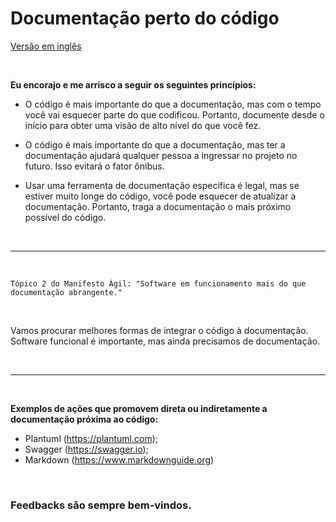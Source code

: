 # Documentação perto do código

[Versão em inglês](README.md)

<br>

<strong> Eu encorajo e me arrisco a seguir os seguintes princípios: </strong>

- O código é mais importante do que a documentação, mas com o tempo você vai esquecer parte do que codificou. Portanto, documente desde o início para obter uma visão de alto nível do que você fez.

- O código é mais importante do que a documentação, mas ter a documentação ajudará qualquer pessoa a ingressar no projeto no futuro. Isso evitará o fator ônibus.

- Usar uma ferramenta de documentação específica é legal, mas se estiver muito longe do código, você pode esquecer de atualizar a documentação. Portanto, traga a documentação o mais próximo possível do código.

<br>

---

<br>

```
Tópico 2 do Manifesto Ágil: "Software em funcionamento mais do que documentação abrangente."
```

<br>

Vamos procurar melhores formas de integrar o código à documentação. Software funcional é importante, mas ainda precisamos de documentação.

<br>

---

<br>

<strong> Exemplos de ações que promovem direta ou indiretamente a documentação próxima ao código: </strong>
- Plantuml (https://plantuml.com);
- Swagger (https://swagger.io);
- Markdown (https://www.markdownguide.org)

<br>

### Feedbacks são sempre bem-vindos.